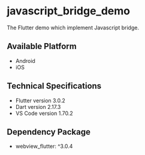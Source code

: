 # javascript_bridge_demo

The Flutter demo which implement Javascript bridge.

## Available Platform

- Android
- iOS

## Technical Specifications

- Flutter version 3.0.2
- Dart version 2.17.3
- VS Code version 1.70.2

## Dependency Package
- webview_flutter: ^3.0.4

